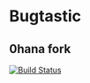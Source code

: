 # Bugtastic
## 0hana fork

[![Build Status](https://travis-ci.org/0hana/Bugtastic.svg?branch=master)](https://travis-ci.org/0hana/Bugtastic)
